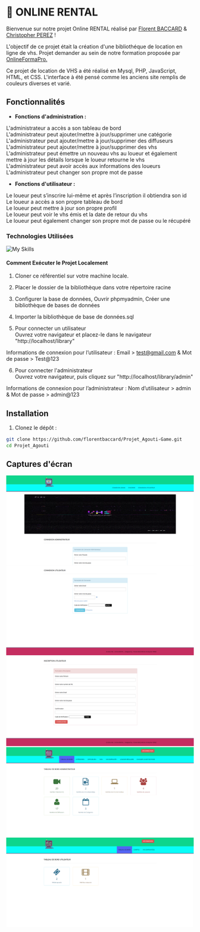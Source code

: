 # 📼 ONLINE RENTAL #

Bienvenue sur notre projet Online RENTAL réalisé par <a href="https://github.com/florentbaccard" target="_blank"> Florent BACCARD</a> & <a href="https://github.com/Chr1stopherPerez" target="_blank"> Christopher PEREZ</a> !

L'objectif de ce projet était la création d'une bibliothéque de location en ligne de vhs. Projet demander au sein de notre formation proposée par <a href = 'https://www.onlineformapro.com/' target = "_blank" >OnlineFormaPro.</a>
 
Ce projet de location de VHS a été réalisé en Mysql, PHP, JavaScript, HTML, et CSS. L'interface à été pensé comme les anciens site remplis de couleurs diverses et varié.


## Fonctionnalités ##

- **Fonctions d'administration :**

L'administrateur a accès a son tableau de bord<br>
L'administrateur peut ajouter/mettre à jour/supprimer une catégorie<br>
L'administrateur peut ajouter/mettre à jour/supprimer des diffuseurs<br>
L'administrateur peut ajouter/mettre à jour/supprimer des vhs<br>
L'administrateur peut émettre un nouveau vhs au loueur et également mettre à jour les détails lorsque le loueur retourne le vhs<br>
L'administrateur peut avoir accès aux informations des loueurs<br>
L'administrateur peut changer son propre mot de passe<br>

- **Fonctions d'utilisateur :**

Le loueur peut s’inscrire lui-même et après l’inscription il obtiendra son id<br>
Le loueur a accès a son propre tableau de bord<br>
Le loueur peut mettre à jour son propre profil<br>
Le loueur peut voir le vhs émis et la date de retour du vhs<br>
Le loueur peut également changer son propre mot de passe ou le récupéré<br>


### Technologies Utilisées ###

![My Skills](https://skillicons.dev/icons?i=mysql,php,js,html,css,bootstrap,)


#### Comment Exécuter le Projet Localement ####

1. Cloner ce référentiel sur votre machine locale.
2. Placer le dossier de la bibliothèque dans votre répertoire racine
3. Configurer la base de données, Ouvrir phpmyadmin, Créer une bibliothèque de bases de données
4. Importer la bibliothèque de base de données.sql<br>

5. Pour connecter un utilisateur<br>
Ouvrez votre navigateur et placez-le dans le navigateur "http://localhost/library"<br>

Informations de connexion pour l’utilisateur : Email > test@gmail.com & Mot de passe > Test@123<br>

6. Pour connecter l'administrateur<br>
Ouvrez votre navigateur, puis cliquez sur "http://localhost/library/admin"<br>

Informations de connexion pour l’administrateur : Nom d’utilisateur > admin & Mot de passe > admin@123

## Installation

1. Clonez le dépôt :

```bash
git clone https://github.com/florentbaccard/Projet_Agouti-Game.git
cd Projet_Agouti

```
## Captures d'écran

![ScreenShoot](Screen_GitHub/Screen1.png)
![ScreenShoot](Screen_GitHub/Screen2.png)
![ScreenShoot](Screen_GitHub/Screen3.png)
![ScreenShoot](Screen_GitHub/Screen4.png)
![ScreenShoot](Screen_GitHub/Screen5.png)

